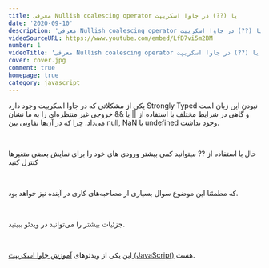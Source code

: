 ```yaml
---
title: معرفی Nullish coalescing operator یا (??) در جاوا اسکریپت
date: '2020-09-10'
description: 'معرفی Nullish coalescing operator یا (??) در جاوا اسکریپت'
videoSourceURL: https://www.youtube.com/embed/LfD7vi5m2BM
number: 1
videoTitle: 'معرفی Nullish coalescing operator یا (??) در جاوا اسکریپت'
cover: cover.jpg
comment: true
homepage: true
category: javascript
---
```


یکی از مشکلاتی که در جاوا اسکریپت وجود دارد Strongly Typed نبودن این زبان است و گاهی در شرایط مختلف با استفاده از || یا && خروجی غیر منتظره‌ای را به ما نشان می‌داد. چرا که در آن‌ها تفاوتی بین null, NaN یا undefined وجود نداشت.

<br />

حال با استفاده از ?? میتوانید کمی بیشتر ورودی های خود را برای نمایش بعضی متغیر‌ها کنترل کنید

<br />

که مطمئنا این موضوع سوال بسیاری از مصاحبه‌های کاری در آینده نیز خواهد بود.

<br />

جزئیات بیشتر را می‌توانید در ویدئو ببینید.

<br />

این یکی از ویدئو‌های
[آموزش جاوا اسکریپت (JavaScript)](https://maktabkhooneh.org/course/%D8%A2%D9%85%D9%88%D8%B2%D8%B4-%D8%AC%D8%A7%D9%88%D8%A7-%D8%A7%D8%B3%DA%A9%D8%B1%DB%8C%D9%BE%D8%AA-mk1122/)
هست.
